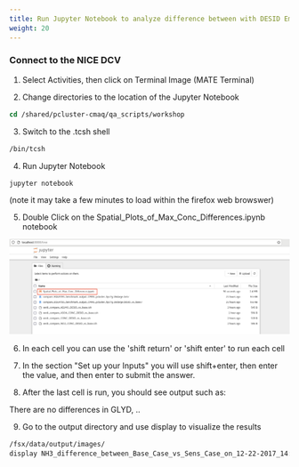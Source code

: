 ```yaml
---
title: Run Jupyter Notebook to analyze difference between with DESID Emissions and the base case (no emission reduction) 
weight: 20
---
```


###  Connect to the NICE DCV 

1. Select Activities, then click on Terminal Image (MATE Terminal)



2. Change directories to the location of the Jupyter Notebook 

```csh
cd /shared/pcluster-cmaq/qa_scripts/workshop
```

3. Switch to the .tcsh shell

```csh
/bin/tcsh
```

4. Run Jupyter Notebook 

```csh
jupyter notebook
```

(note it may take a few minutes to load within the firefox web browswer)

5. Double Click on the Spatial_Plots_of_Max_Conc_Differences.ipynb notebook

![jupyter-notebook](static/images/4-jupyter-notebook.png)

6. In each cell you can use the 'shift return'  or 'shift enter' to run each cell

7. In the section "Set up your Inputs" you will use shift+enter, then enter the value, and then enter to submit the answer.

8. After the last cell is run, you should see output such as: 

There are no differences in GLYD, ..

9. Go to the output directory and use display to visualize the results

```csh
/fsx/data/output/images/
display NH3_difference_between_Base_Case_vs_Sens_Case_on_12-22-2017_14:*
```
